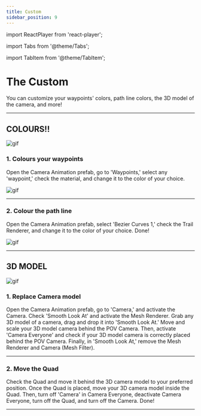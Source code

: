 ```yaml
---
title: Custom
sidebar_position: 9
---
```


import ReactPlayer from 'react-player';

import Tabs from '@theme/Tabs';

import TabItem from '@theme/TabItem';

# The Custom

You can customize your waypoints' colors, path line colors, the 3D model of the camera, and more!

---

## COLOURS!!

![gif](@site/static/img/WaypointsandLineColours.webp)

### 1. Colours your waypoints
Open the Camera Animation prefab, go to 'Waypoints,' select any 'waypoint,' check the material, and change it to the color of your choice.

![gif](@site/static/img/WaypointsColours.webp)

---

### 2. Colour the path line
Open the Camera Animation prefab, select 'Bezier Curves 1,' check the Trail Renderer, and change it to the color of your choice. Done!

![gif](@site/static/img/LineColours.webp)

---

## 3D MODEL

![gif](@site/static/img/3DModelForCamera.webp)

### 1. Replace Camera model
Open the Camera Animation prefab, go to 'Camera,' and activate the Camera. Check 'Smooth Look At' and activate the Mesh Renderer. Grab any 3D model of a camera, drag and drop it into 'Smooth Look At.' Move and scale your 3D model camera behind the POV Camera. Then, activate 'Camera Everyone' and check if your 3D model camera is correctly placed behind the POV Camera. Finally, in 'Smooth Look At,' remove the Mesh Renderer and Camera (Mesh Filter).

<ReactPlayer controls url='https://youtu.be/KhbbGzaOIW8'/>

---

### 2. Move the Quad
Check the Quad and move it behind the 3D camera model to your preferred position. Once the Quad is placed, move your 3D camera model inside the Quad. Then, turn off 'Camera' in Camera Everyone, deactivate Camera Everyone, turn off the Quad, and turn off the Camera. Done!

<ReactPlayer controls url='https://youtu.be/CzlEEZwZ6D0'/>

---
